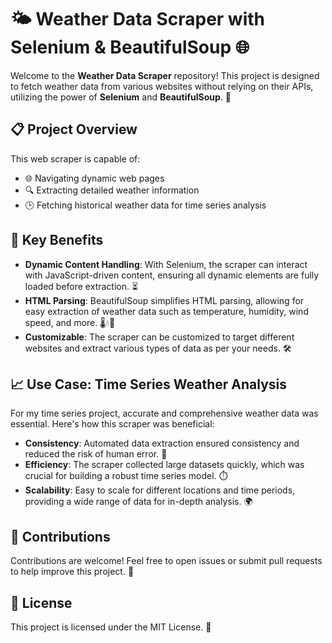# 🌤️ Weather Data Scraper with Selenium & BeautifulSoup 🌐

Welcome to the **Weather Data Scraper** repository! This project is designed to fetch weather data from various websites without relying on their APIs, utilizing the power of **Selenium** and **BeautifulSoup**. 🚀

## 📋 Project Overview

This web scraper is capable of:
- 🌐 Navigating dynamic web pages
- 🔍 Extracting detailed weather information
- 🕒 Fetching historical weather data for time series analysis

## 🎯 Key Benefits

- **Dynamic Content Handling**: With Selenium, the scraper can interact with JavaScript-driven content, ensuring all dynamic elements are fully loaded before extraction. ⏳
- **HTML Parsing**: BeautifulSoup simplifies HTML parsing, allowing for easy extraction of weather data such as temperature, humidity, wind speed, and more. 🌡️💧💨
- **Customizable**: The scraper can be customized to target different websites and extract various types of data as per your needs. 🛠️

## 📈 Use Case: Time Series Weather Analysis

For my time series project, accurate and comprehensive weather data was essential. Here's how this scraper was beneficial:

- **Consistency**: Automated data extraction ensured consistency and reduced the risk of human error. 🤖
- **Efficiency**: The scraper collected large datasets quickly, which was crucial for building a robust time series model. ⏱️
- **Scalability**: Easy to scale for different locations and time periods, providing a wide range of data for in-depth analysis. 🌍


## 🤝 Contributions

Contributions are welcome! Feel free to open issues or submit pull requests to help improve this project. 👐

## 📄 License

This project is licensed under the MIT License. 📜
